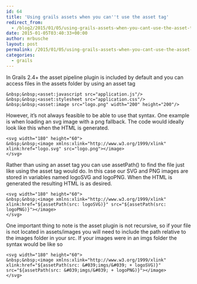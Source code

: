 ```yaml
---
id: 64
title: 'Using grails assets when you can''t use the asset tag'
redirect_from:
  - /blog2/2015/01/05/using-grails-assets-when-you-cant-use-the-asset-tag/
date: 2015-01-05T03:40:33+00:00
author: mrbusche
layout: post
permalink: /2015/01/05/using-grails-assets-when-you-cant-use-the-asset-tag/
categories:
  - grails
---
```

In Grails 2.4+ the asset pipeline plugin is included by default and you can access files in the assets folder by using an asset tag


    &nbsp;&nbsp;<asset:javascript src="application.js"/>
    &nbsp;&nbsp;<asset:stylesheet src="application.css"/>
    &nbsp;&nbsp;<asset:image src="logo.png" width="200" height="200"/>


However, it&#8217;s not always feasible to be able to use that syntax. One example is when loading an svg image with a png fallback. The code would ideally look like this when the HTML is generated.


    <svg width="180" height="60">
    &nbsp;&nbsp;<image xmlns:xlink="http://www.w3.org/1999/xlink" xlink:href="logo.svg" src="logo.png"></image>
    </svg>


Rather than using an asset tag you can use assetPath() to find the file just like using the asset tag would do. In this case our SVG and PNG images are stored in variables named logoSVG and logoPNG. When the HTML is generated the resulting HTML is as desired.


    <svg width="180" height="60">
    &nbsp;&nbsp;<image xmlns:xlink="http://www.w3.org/1999/xlink" xlink:href="${assetPath(src: logoSVG)}" src="${assetPath(src: logoPNG)}"></image>
    </svg>


One important thing to note is the asset plugin is not recursive, so if your file is not located in assets/images you will need to include the path relative to the images folder in your src. If your images were in an imgs folder the syntax would be like so


    <svg width="180" height="60">
    &nbsp;&nbsp;<image xmlns:xlink="http://www.w3.org/1999/xlink" xlink:href="${assetPath(src: &#039;imgs/&#039; + logoSVG)}" src="${assetPath(src: &#039;imgs/&#039; + logoPNG)}"></image>
    </svg>